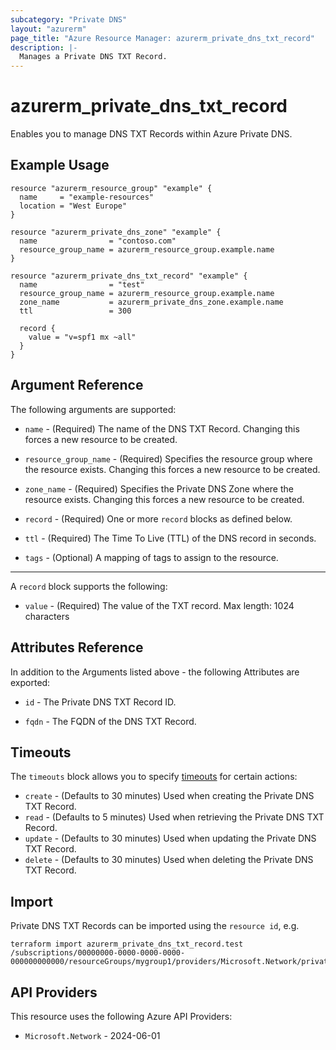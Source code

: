 ```yaml
---
subcategory: "Private DNS"
layout: "azurerm"
page_title: "Azure Resource Manager: azurerm_private_dns_txt_record"
description: |-
  Manages a Private DNS TXT Record.
---
```


# azurerm_private_dns_txt_record

Enables you to manage DNS TXT Records within Azure Private DNS.

## Example Usage

```hcl
resource "azurerm_resource_group" "example" {
  name     = "example-resources"
  location = "West Europe"
}

resource "azurerm_private_dns_zone" "example" {
  name                = "contoso.com"
  resource_group_name = azurerm_resource_group.example.name
}

resource "azurerm_private_dns_txt_record" "example" {
  name                = "test"
  resource_group_name = azurerm_resource_group.example.name
  zone_name           = azurerm_private_dns_zone.example.name
  ttl                 = 300

  record {
    value = "v=spf1 mx ~all"
  }
}
```

## Argument Reference

The following arguments are supported:

* `name` - (Required) The name of the DNS TXT Record. Changing this forces a new resource to be created.

* `resource_group_name` - (Required) Specifies the resource group where the resource exists. Changing this forces a new resource to be created.

* `zone_name` - (Required) Specifies the Private DNS Zone where the resource exists. Changing this forces a new resource to be created.

* `record` - (Required) One or more `record` blocks as defined below.

* `ttl` - (Required) The Time To Live (TTL) of the DNS record in seconds.

* `tags` - (Optional) A mapping of tags to assign to the resource.

---

A `record` block supports the following:

* `value` - (Required) The value of the TXT record. Max length: 1024 characters

## Attributes Reference

In addition to the Arguments listed above - the following Attributes are exported:

* `id` - The Private DNS TXT Record ID.

* `fqdn` - The FQDN of the DNS TXT Record.

## Timeouts

The `timeouts` block allows you to specify [timeouts](https://www.terraform.io/language/resources/syntax#operation-timeouts) for certain actions:

* `create` - (Defaults to 30 minutes) Used when creating the Private DNS TXT Record.
* `read` - (Defaults to 5 minutes) Used when retrieving the Private DNS TXT Record.
* `update` - (Defaults to 30 minutes) Used when updating the Private DNS TXT Record.
* `delete` - (Defaults to 30 minutes) Used when deleting the Private DNS TXT Record.

## Import

Private DNS TXT Records can be imported using the `resource id`, e.g.

```shell
terraform import azurerm_private_dns_txt_record.test /subscriptions/00000000-0000-0000-0000-000000000000/resourceGroups/mygroup1/providers/Microsoft.Network/privateDnsZones/contoso.com/TXT/test
```

## API Providers
<!-- This section is generated, changes will be overwritten -->
This resource uses the following Azure API Providers:

* `Microsoft.Network` - 2024-06-01
